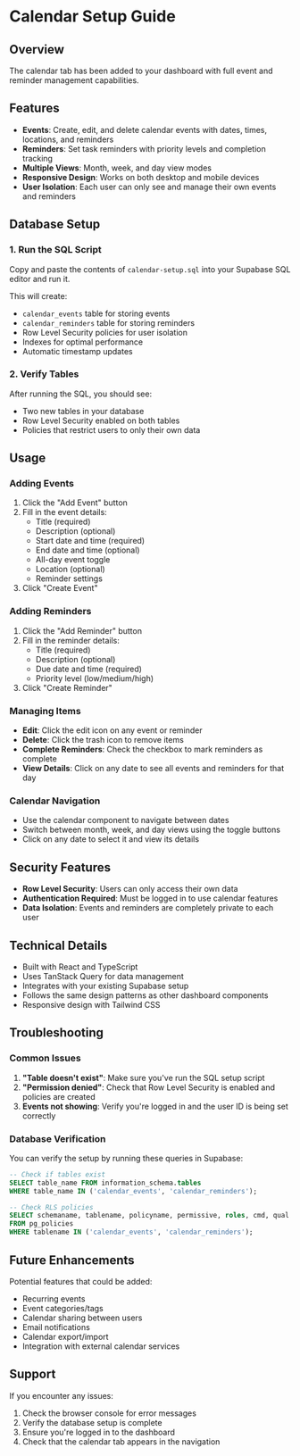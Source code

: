 # Calendar Setup Guide

## Overview
The calendar tab has been added to your dashboard with full event and reminder management capabilities.

## Features
- **Events**: Create, edit, and delete calendar events with dates, times, locations, and reminders
- **Reminders**: Set task reminders with priority levels and completion tracking
- **Multiple Views**: Month, week, and day view modes
- **Responsive Design**: Works on both desktop and mobile devices
- **User Isolation**: Each user can only see and manage their own events and reminders

## Database Setup

### 1. Run the SQL Script
Copy and paste the contents of `calendar-setup.sql` into your Supabase SQL editor and run it.

This will create:
- `calendar_events` table for storing events
- `calendar_reminders` table for storing reminders
- Row Level Security policies for user isolation
- Indexes for optimal performance
- Automatic timestamp updates

### 2. Verify Tables
After running the SQL, you should see:
- Two new tables in your database
- Row Level Security enabled on both tables
- Policies that restrict users to only their own data

## Usage

### Adding Events
1. Click the "Add Event" button
2. Fill in the event details:
   - Title (required)
   - Description (optional)
   - Start date and time (required)
   - End date and time (optional)
   - All-day event toggle
   - Location (optional)
   - Reminder settings
3. Click "Create Event"

### Adding Reminders
1. Click the "Add Reminder" button
2. Fill in the reminder details:
   - Title (required)
   - Description (optional)
   - Due date and time (required)
   - Priority level (low/medium/high)
3. Click "Create Reminder"

### Managing Items
- **Edit**: Click the edit icon on any event or reminder
- **Delete**: Click the trash icon to remove items
- **Complete Reminders**: Check the checkbox to mark reminders as complete
- **View Details**: Click on any date to see all events and reminders for that day

### Calendar Navigation
- Use the calendar component to navigate between dates
- Switch between month, week, and day views using the toggle buttons
- Click on any date to select it and view its details

## Security Features
- **Row Level Security**: Users can only access their own data
- **Authentication Required**: Must be logged in to use calendar features
- **Data Isolation**: Events and reminders are completely private to each user

## Technical Details
- Built with React and TypeScript
- Uses TanStack Query for data management
- Integrates with your existing Supabase setup
- Follows the same design patterns as other dashboard components
- Responsive design with Tailwind CSS

## Troubleshooting

### Common Issues
1. **"Table doesn't exist"**: Make sure you've run the SQL setup script
2. **"Permission denied"**: Check that Row Level Security is enabled and policies are created
3. **Events not showing**: Verify you're logged in and the user ID is being set correctly

### Database Verification
You can verify the setup by running these queries in Supabase:
```sql
-- Check if tables exist
SELECT table_name FROM information_schema.tables 
WHERE table_name IN ('calendar_events', 'calendar_reminders');

-- Check RLS policies
SELECT schemaname, tablename, policyname, permissive, roles, cmd, qual 
FROM pg_policies 
WHERE tablename IN ('calendar_events', 'calendar_reminders');
```

## Future Enhancements
Potential features that could be added:
- Recurring events
- Event categories/tags
- Calendar sharing between users
- Email notifications
- Calendar export/import
- Integration with external calendar services

## Support
If you encounter any issues:
1. Check the browser console for error messages
2. Verify the database setup is complete
3. Ensure you're logged in to the dashboard
4. Check that the calendar tab appears in the navigation
